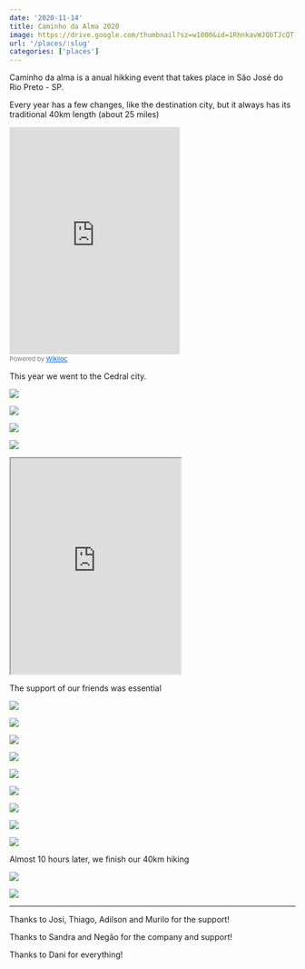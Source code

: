 ```yaml
---
date: '2020-11-14'
title: Caminho da Alma 2020
image: https://drive.google.com/thumbnail?sz=w1000&id=1RhnkavWJQbTJcQT-SpBmYNHgmv3Ddtbu
url: '/places/:slug'
categories: ['places']
---
```


Caminho da alma is a anual hikking event that takes place in São José do Rio Preto - SP.

Every year has a few changes, like the destination city, but it always has its traditional 40km length (about 25 miles)

<!--more-->

<iframe frameBorder="0" scrolling="no" src="https://www.wikiloc.com/wikiloc/spatialArtifacts.do?event=view&id=60488815&measures=off&title=on&near=off&images=off&maptype=T" class="is-fullwidth" height="400"></iframe><div style="color:#777;font-size:11px;line-height:16px;">Powered by <a style="color:#06d;font-size:11px;line-height:16px;" target="_blank" href="https://www.wikiloc.com">Wikiloc</a></div>

This year we went to the Cedral city.

![](https://drive.google.com/thumbnail?sz=w1000&id=1--Lir1EKmbDQMoikEnhzuvAguGj4hFs0)

![](https://drive.google.com/thumbnail?sz=w1000&id=1VBtcbWYhpsmOAvLSCmEacoWTtClm3lGT)

![](https://drive.google.com/thumbnail?sz=w1000&id=1O2_tvCOdsBaKvboJnTRj3P1ROjhzIScZ)

![](https://drive.google.com/thumbnail?sz=w1000&id=1V_akE224Xgf7WlxIFIedrjIrbcmOimHo)

<iframe src="https://drive.google.com/file/d/1sIil1qC24VzTaOXXvPdSzsnF28nEZ-a5/preview" class="is-fullwidth" height="380"></iframe>

The support of our friends was essential

![](https://drive.google.com/thumbnail?sz=w1000&id=1AtjkCwuNkiSY7MXdwsDw5QfRSQF2rJ_T)

![](https://drive.google.com/thumbnail?sz=w1000&id=1iSvJwlruuCO39lOSVV4_synbCyP5hT4D)

![](https://drive.google.com/thumbnail?sz=w1000&id=1ap--1RF1bZOzwu5m13RBuLZGgORhYZQ0)

![](https://drive.google.com/thumbnail?sz=w1000&id=1PVvRDTaIPxZQgXwLv8CilsjDrwv5iqS0)

![](https://drive.google.com/thumbnail?sz=w1000&id=12xXiH6S9Hg1tfOeSw1pZ1kCdhEPA1Hah)

![](https://drive.google.com/thumbnail?sz=w1000&id=1dBCmaCE08fIdpAkuCxwonLXBl9eYQ-6Y)

![](https://drive.google.com/thumbnail?sz=w1000&id=1vyOjbe60RsCbZ_hQgx8jqwmWgAE_Ul8S)

![](https://drive.google.com/thumbnail?sz=w1000&id=1RhnkavWJQbTJcQT-SpBmYNHgmv3Ddtbu)

![](https://drive.google.com/thumbnail?sz=w1000&id=1J28ddV9OejMyjcWcl04pkMQzaCtdHoCT)

Almost 10 hours later, we finish our 40km hiking 

![](https://drive.google.com/thumbnail?sz=w1000&id=1W27ftxB9nuUfwho3UN1djJY8MYeiiwbF)

![](https://drive.google.com/thumbnail?sz=w1000&id=1CdKs1vWG-Pux0rVGe0kqCGmXClTiNhAP)


* * * 

Thanks to Josi, Thiago, Adilson and Murilo for the support!

Thanks to Sandra and Negão for the company and support!

Thanks to Dani for everything!
